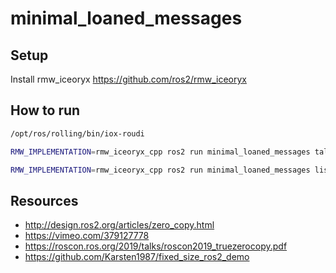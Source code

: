 # minimal_loaned_messages

## Setup 

Install rmw_iceoryx https://github.com/ros2/rmw_iceoryx

## How to run

```bash
/opt/ros/rolling/bin/iox-roudi
```

```bash
RMW_IMPLEMENTATION=rmw_iceoryx_cpp ros2 run minimal_loaned_messages talker_loaned_message
```

```bash
RMW_IMPLEMENTATION=rmw_iceoryx_cpp ros2 run minimal_loaned_messages listener_loaned_message
```

## Resources

- http://design.ros2.org/articles/zero_copy.html
- https://vimeo.com/379127778
- https://roscon.ros.org/2019/talks/roscon2019_truezerocopy.pdf 
- https://github.com/Karsten1987/fixed_size_ros2_demo
